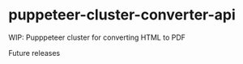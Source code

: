 # puppeteer-cluster-converter-api
WIP: Pupppeteer cluster for converting HTML to PDF


Future releases

